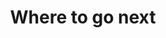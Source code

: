 ---
title: Where to go next
headline: Test 123
description: 'Empower your NuxtJS application with @nuxt/content module: write in a content/ directory and fetch your Markdown, JSON, YAML and CSV files through a MongoDB like API, acting as a Git-based Headless CMS.'
url: https://arcane-depths-63109.herokuapp.com/
urlCopy: where-to-go-next
technologies: 
 - Javascript
 - Node.js
 - HTML
 - Bootstrap
 - Vue.js
---